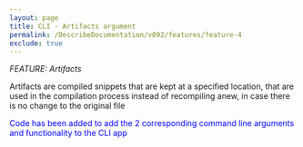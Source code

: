 ```yaml
---
layout: page
title: CLI - Artifacts argument
permalink: /DescribeDocumentation/v092/features/feature-4
exclude: true
---
```

_FEATURE: Artifacts_

Artifacts are compiled snippets that are kept at a specified location, that are used in the compilation process instead of recompiling anew, in case there is no change to the original file

<span style="color:blue">Code has been added to add the 2 corresponding command line arguments and functionality to the CLI app</span>
